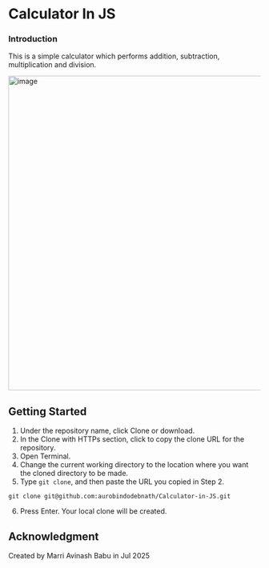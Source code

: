 # Calculator In JS

### Introduction

This is a simple calculator which performs addition, subtraction, multiplication and division.

<img width="669" height="629" alt="image" src="https://github.com/user-attachments/assets/fb8662a1-6a5d-4e51-9a6b-293dad670141" />


## Getting Started

1. Under the repository name, click Clone or download.
2. In the Clone with HTTPs section, click  to copy the clone URL for the repository.
3. Open Terminal.
4. Change the current working directory to the location where you want the cloned directory to be made.
5. Type `git clone`, and then paste the URL you copied in Step 2.
```
git clone git@github.com:aurobindodebnath/Calculator-in-JS.git 
```
6. Press Enter. Your local clone will be created.


## Acknowledgment 

Created by Marri Avinash Babu in Jul 2025





